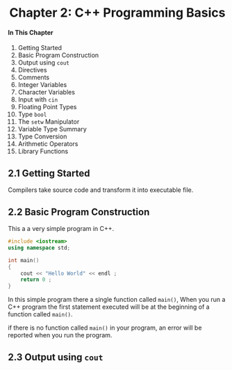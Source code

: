 <h1 align="center"> Chapter 2: C++ Programming Basics </h1>

#### In This Chapter

1. Getting Started
2. Basic Program Construction
3. Output using `cout`
4. Directives
5. Comments
6. Integer Variables
7. Character Variables
8. Input with `cin`
9. Floating Point Types
10. Type `bool`
11. The `setw` Manipulator
12. Variable Type Summary
13. Type Conversion
14. Arithmetic Operators
15. Library Functions


## 2.1 Getting Started

Compilers take source code and transform it into executable file.

## 2.2 Basic Program Construction

This a a very simple program in C++.

```C++
#include <iostream>
using namespace std;

int main()
{
    cout << "Hello World" << endl ;
    return 0 ;
}
```

In this simple program there a single function called `main()`, When you run a C++ program the first statement executed will be at the beginning of a function called `main()`.

if there is no function called `main()` in your program, an error will be reported when you run the program.

## 2.3 Output using `cout`

